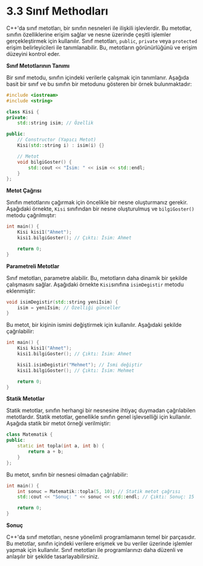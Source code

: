# 3.3 Sınıf Methodları

C++'da sınıf metotları, bir sınıfın nesneleri ile ilişkili işlevlerdir. Bu metotlar, sınıfın özelliklerine erişim sağlar ve nesne üzerinde çeşitli işlemler gerçekleştirmek için kullanılır. Sınıf metotları, `public`, `private` veya `protected` erişim belirleyicileri ile tanımlanabilir. Bu, metotların görünürlüğünü ve erişim düzeyini kontrol eder.

**Sınıf Metotlarının Tanımı**

Bir sınıf metodu, sınıfın içindeki verilerle çalışmak için tanımlanır. Aşağıda basit bir sınıf ve bu sınıfın bir metodunu gösteren bir örnek bulunmaktadır:

```cpp
#include <iostream>
#include <string>

class Kisi {
private:
    std::string isim; // Özellik

public:
    // Constructor (Yapıcı Metot)
    Kisi(std::string i) : isim(i) {}

    // Metot
    void bilgiGoster() {
        std::cout << "İsim: " << isim << std::endl;
    }
};
```

**Metot Çağrısı**

Sınıfın metotlarını çağırmak için öncelikle bir nesne oluşturmanız gerekir. Aşağıdaki örnekte, `Kisi` sınıfından bir nesne oluşturulmuş ve `bilgiGoster()` metodu çağrılmıştır:

```cpp
int main() {
    Kisi kisi1("Ahmet");
    kisi1.bilgiGoster(); // Çıktı: İsim: Ahmet

    return 0;
}
```

**Parametreli Metotlar**

Sınıf metotları, parametre alabilir. Bu, metotların daha dinamik bir şekilde çalışmasını sağlar. Aşağıdaki örnekte `Kisi`sınıfına `isimDegistir` metodu eklenmiştir:

```cpp
void isimDegistir(std::string yeniIsim) {
    isim = yeniIsim; // Özelliği günceller
}
```

Bu metot, bir kişinin ismini değiştirmek için kullanılır. Aşağıdaki şekilde çağrılabilir:

```cpp
int main() {
    Kisi kisi1("Ahmet");
    kisi1.bilgiGoster(); // Çıktı: İsim: Ahmet

    kisi1.isimDegistir("Mehmet"); // İsmi değiştir
    kisi1.bilgiGoster(); // Çıktı: İsim: Mehmet

    return 0;
}
```

**Statik Metotlar**

Statik metotlar, sınıfın herhangi bir nesnesine ihtiyaç duymadan çağrılabilen metotlardır. Statik metotlar, genellikle sınıfın genel işlevselliği için kullanılır. Aşağıda statik bir metot örneği verilmiştir:

```cpp
class Matematik {
public:
    static int topla(int a, int b) {
        return a + b;
    }
};
```

Bu metot, sınıfın bir nesnesi olmadan çağrılabilir:

```cpp
int main() {
    int sonuc = Matematik::topla(5, 10); // Statik metot çağrısı
    std::cout << "Sonuç: " << sonuc << std::endl; // Çıktı: Sonuç: 15

    return 0;
}
```

**Sonuç**

C++'da sınıf metotları, nesne yönelimli programlamanın temel bir parçasıdır. Bu metotlar, sınıfın içindeki verilere erişmek ve bu veriler üzerinde işlemler yapmak için kullanılır. Sınıf metotları ile programlarınızı daha düzenli ve anlaşılır bir şekilde tasarlayabilirsiniz.
